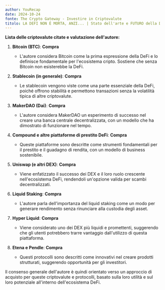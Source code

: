 ```yaml
---
author: YouRecap
date: 2024-10-24
fonte: The Crypto Gateway - Investire in Criptovalute
titolo: LA DEFI NON È MORTA, ANZI... | Stato dell'arte e FUTURO della DeFi nel 2024
---
```


**Lista delle criptovalute citate e valutazione dell'autore:**

1. **Bitcoin (BTC)**: **Compra**
   - L'autore considera Bitcoin come la prima espressione della DeFi e lo definisce fondamentale per l'ecosistema cripto. Sostiene che senza Bitcoin non esisterebbe la DeFi.

2. **Stablecoin (in generale)**: **Compra**
   - Le stablecoin vengono viste come una parte essenziale della DeFi, poiché offrono stabilità e permettono transazioni senza la volatilità tipica di altre criptovalute.

3. **MakerDAO (Dai)**: **Compra**
   - L'autore considera MakerDAO un esperimento di successo nel creare una banca centrale decentralizzata, con un modello che ha dimostrato di funzionare nel tempo.

4. **Compound e altre piattaforme di prestito DeFi**: **Compra**
   - Queste piattaforme sono descritte come strumenti fondamentali per il prestito e il guadagno di rendita, con un modello di business sostenibile.

5. **Uniswap (e altri DEX)**: **Compra**
   - Viene enfatizzato il successo dei DEX e il loro ruolo crescente nell'ecosistema DeFi, rendendoli un'opzione valida per scambi decentralizzati.

6. **Liquid Staking**: **Compra**
   - L'autore parla dell'importanza del liquid staking come un modo per generare rendimento senza rinunciare alla custodia degli asset.

7. **Hyper Liquid**: **Compra**
   - Viene considerato uno dei DEX più liquidi e promettenti, suggerendo che gli utenti potrebbero trarre vantaggio dall'utilizzo di questa piattaforma.

8. **Etena e Pendle**: **Compra**
   - Questi protocolli sono descritti come innovativi nel creare prodotti strutturati, suggerendo opportunità per gli investitori.

Il consenso generale dell'autore è quindi orientato verso un approccio di acquisto per queste criptovalute e protocolli, basato sulla loro utilità e sul loro potenziale all'interno dell'ecosistema DeFi.
